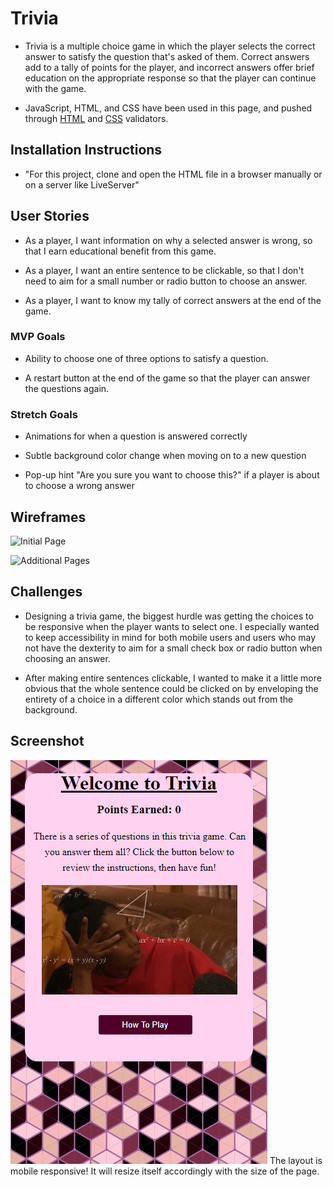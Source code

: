 # Trivia

- Trivia is a multiple choice game in which the player selects the correct answer to satisfy the question that's asked of them. Correct answers add to a tally of points for the player, and incorrect answers offer brief education on the appropriate response so that the player can continue with the game.

- JavaScript, HTML, and CSS have been used in this page, and pushed through [HTML](https://html5.validator.nu/) and [CSS](https://jigsaw.w3.org/css-validator/) validators.

## Installation Instructions

- "For this project, clone and open the HTML file in a browser manually or on a server like LiveServer"

## User Stories

- As a player, I want information on why a selected answer is wrong, so that I earn educational benefit from this game.

- As a player, I want an entire sentence to be clickable, so that I don't need to aim for a small number or radio button to choose an answer.

- As a player, I want to know my tally of correct answers at the end of the game.

### MVP Goals

- Ability to choose one of three options to satisfy a question.

- A restart button at the end of the game so that the player can answer the questions again.

### Stretch Goals

- Animations for when a question is answered correctly

- Subtle background color change when moving on to a new question

- Pop-up hint "Are you sure you want to choose this?" if a player is about to choose a wrong answer

## Wireframes

![Initial Page](https://media.git.generalassemb.ly/user/30672/files/feff1000-08ba-11eb-8fee-265b5931271b)

![Additional Pages](https://media.git.generalassemb.ly/user/30672/files/0c1bff00-08bb-11eb-89a7-c74ba89978cf)

## Challenges

- Designing a trivia game, the biggest hurdle was getting the choices to be responsive when the player wants to select one. I especially wanted to keep accessibility in mind for both mobile users and users who may not have the dexterity to aim for a small check box or radio button when choosing an answer.

- After making entire sentences clickable, I wanted to make it a little more obvious that the whole sentence could be clicked on by enveloping the entirety of a choice in a different color which stands out from the background.

## Screenshot
![Mobile Screenshot](images/mobile-screenshot.png)
The layout is mobile responsive! It will resize itself accordingly with the size of the page. 